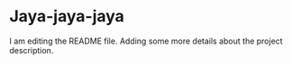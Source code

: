 # Jaya-jaya-jaya
I am editing the README file. Adding some more details about the project description.
